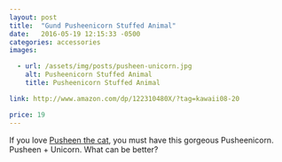 ```yaml
---
layout: post
title:  "Gund Pusheenicorn Stuffed Animal"
date:   2016-05-19 12:15:33 -0500
categories: accessories
images:

  - url: /assets/img/posts/pusheen-unicorn.jpg
    alt: Pusheenicorn Stuffed Animal
    title: Pusheenicorn Stuffed Animal

link: http://www.amazon.com/dp/122310480X/?tag=kawaii08-20

price: 19
---
```



If you love <a href="http://www.pusheen.com/" target="_blank">Pusheen the cat</a>, you must have this gorgeous Pusheenicorn. Pusheen + Unicorn. What can be better?
